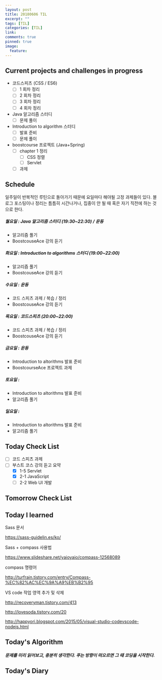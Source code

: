 ```yaml
---
layout: post
title: 20180606 TIL
excerpt: ""
tags: [TIL]
categories: [TIL]
link:
comments: true
pinned: true
image:
  feature:
---
```


## Current projects and challenges in progress

- 코드스피츠 (CSS / ES6)
  - [ ] 1 회차 정리
  - [ ] 2 회차 정리
  - [ ] 3 회차 정리
  - [ ] 4 회차 정리
- Java 알고리즘 스터디 
  - [ ] 문제 풀이
- Introduction to algorithm 스터디
  - [ ] 발표 준비
  - [ ] 문제 풀이
- boostcourse 프로젝트 (Java+Spring)
  - [ ] chapter 1 정리
    - [ ] CSS 정렬
    - [ ] Servlet
  - [ ] 과제

## Schedule

일주일이 반복적인 루틴으로 돌아가기 때문에 요일마다 해야될 고정 과제들이 있다. 블로그 포스팅이나 정리는 틈틈히 시간나거나, 집중이 안 될 때 혹은 자기 직전에 하는 것으로 한다.

##### 월요일 : Java 알고리즘 스터디  (19:30~22:30) / 운동

- 알고리즘 풀기
- BoostcouseAce 강의 듣기

##### 화요일 : Introduction to algorithms 스터디 (19:00~22:00)

- 알고리즘 풀기
- BoostcouseAce 강의 듣기

##### 수요일 : 운동

- 코드 스피츠 과제 / 복습 / 정리
- BoostcouseAce 강의 듣기

##### 목요일 : 코드스피츠 (20:00~22:00)

- 코드 스피츠 과제 / 복습 / 정리
- BoostcouseAce 강의 듣기

##### 금요일 : 운동

- Introduction to altorithms 발표 준비
- BoostcourseAce 프로젝트 과제

##### 토요일 :

- Introduction to altorithms 발표 준비
- 알고리즘 풀기

##### 일요일 :

- Introduction to altorithms 발표 준비
- 알고리즘 풀기

## Today Check List

- [ ] 코드 스피츠 과제
- [ ] 부스트 코스 강의 듣고 요약
  - [x] 1-5 Servlet
  - [x] 2-1 JavaScript
  - [ ] 2-2 Web UI 개발

## Tomorrow Check List



## Today I learned

Sass 문서

https://sass-guidelin.es/ko/

Sass + compass 사용법

https://www.slideshare.net/yaioyaio/compass-12568089

compass 명령어

http://turfrain.tistory.com/entry/Compass-%EC%82%AC%EC%9A%A9%EB%B2%95

VS code 작업 영역 추가 및 삭제

http://recoveryman.tistory.com/413

http://lovesoda.tistory.com/20

http://happyori.blogspot.com/2015/05/visual-studio-codevscode-nodejs.html

## Today's Algorithm

##### 문제를 미리 읽어보고, 충분히 생각한다. 푸는 방향이 떠오르면 그 때 코딩을 시작한다.



## Today's Diary